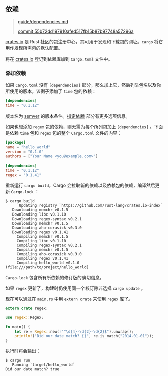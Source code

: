 ## 依赖

> [guide/dependencies.md][dependencies]
>
> [commit 55b72dd197910afed517fb15b87b97748a57296a][commit]

[dependencies]: https://github.com/rust-lang/cargo/blob/master/src/doc/src/guide/dependencies.md
[commit]: https://github.com/rust-lang/cargo/commit/55b72dd197910afed517fb15b87b97748a57296a

[crates.io] 是 Rust 社区的包注册中心，其可用于发现和下载包的网址。`cargo` 将它用作发现所需包的默认配置。

将在 [crates.io] 登记到依赖库加到 `Cargo.toml` 文件中。

[crates.io]: https://crates.io/

### 添加依赖

如果 `Cargo.toml` 没有 `[dependencies]` 部分，那么加上它，然后列举包名以及你所使用的版本。该例子添加了 `time` 包的依赖：

```toml
[dependencies]
time = "0.1.12"
```

版本名为 [semver] 的版本条件。[指定依赖](reference/specifying-dependencies.html) 部分有更多选项信息。

[semver]: https://github.com/steveklabnik/semver#requirements

如果也想添加 `regex` 包的依赖，则无需为每个所列包加上 `[dependencies]` 。下面是依赖 `time` 包和 `regex` 包的整个 `Cargo.toml` 文件的内容：

```toml
[package]
name = "hello_world"
version = "0.1.0"
authors = ["Your Name <you@example.com>"]

[dependencies]
time = "0.1.12"
regex = "0.1.41"
```

重新运行 `cargo build`，Cargo 会拉取新的依赖以及依赖包的依赖，编译然后更新 `Cargo.lock` ：

```console
$ cargo build
      Updating registry `https://github.com/rust-lang/crates.io-index`
   Downloading memchr v0.1.5
   Downloading libc v0.1.10
   Downloading regex-syntax v0.2.1
   Downloading memchr v0.1.5
   Downloading aho-corasick v0.3.0
   Downloading regex v0.1.41
     Compiling memchr v0.1.5
     Compiling libc v0.1.10
     Compiling regex-syntax v0.2.1
     Compiling memchr v0.1.5
     Compiling aho-corasick v0.3.0
     Compiling regex v0.1.41
     Compiling hello_world v0.1.0 (file:///path/to/project/hello_world)
```

`Cargo.lock` 包含所有所依赖的修订版的确切信息。

如果 `regex` 更新了，构建时仍使用同一个校订除非选择 `cargo update` 。

现在可以通过在 `main.rs` 中用 `extern crate` 来使用 `regex` 库了。

```rust
extern crate regex;

use regex::Regex;

fn main() {
    let re = Regex::new(r"^\d{4}-\d{2}-\d{2}$").unwrap();
    println!("Did our date match? {}", re.is_match("2014-01-01"));
}
```

执行时将会输出：

```console
$ cargo run
   Running `target/hello_world`
Did our date match? true
```
